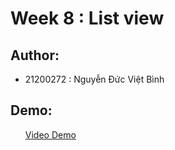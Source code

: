 # Week 8 : List view
## Author: 
- 21200272 : Nguyễn Đức Việt Bình

## Demo: 
  <ol>
    <a href="https://github.com/VietBinhNe/Android/blob/main/Week8_ListView/demo.mp4">Video Demo</a>
  </ol>
